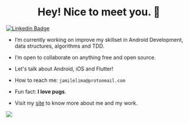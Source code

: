 
<h1 align="center">Hey! Nice to meet you. 👋</h1>

[![Linkedin Badge](https://img.shields.io/badge/-LinkedIn-blue?style=flat-square&logo=Linkedin&logoColor=white)](https://www.linkedin.com/in/jamile-sousa-lima)


- I’m currently working on improve my skillset in Android Development, data structures, algorithms and TDD.

- I’m open to collaborate on anything free and open source.

- Let's talk about Android, iOS and Flutter!

- How to reach me: `jamilelima@protonmail.com`

- Fun fact: **I love pugs**.

- Visit my <a href="https://www.jamile.dev" target="_blank">site</a> to know more about me and my work.

![](https://github-readme-stats.vercel.app/api/top-langs/?username=jamile-dev&layout=compact&hide=ruby,css&theme=dark)

